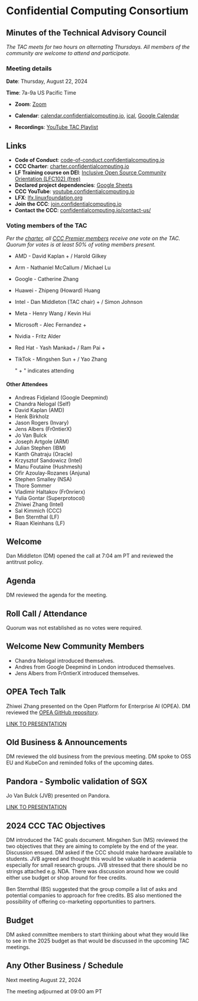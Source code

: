 # Confidential Computing Consortium

## Minutes of the Technical Advisory Council

*The TAC meets for two hours on alternating Thursdays. All members of the community are welcome to attend and participate.*

### Meeting details

**Date**: Thursday, August 22, 2024

**Time**: 7a-9a US Pacific Time

* **Zoom**: [Zoom](https://zoom-lfx.platform.linuxfoundation.org/meeting/94618773737?password=4b2a5cdf-685a-4ea3-822d-24ff7ddab72e) 

* **Calendar**: [calendar.confidentialcomputing.io](https://calendar.confidentialcomputing.io),
[ical](https://calendar.google.com/calendar/ical/c\_c0pcihr7n2n1k3a38i32d9ag10%40group.calendar.google.com/public/basic.ics),
[Google Calendar](https://calendar.google.com/calendar/u/0/r?cid=c\_c0pcihr7n2n1k3a38i32d9ag10@group.calendar.google.com)

* **Recordings**: [YouTube TAC Playlist](https://www.youtube.com/playlist?list=PLmfkUJc39uMjaB_I1dYW72I44kr9QzG_B)

## Links

* **Code of Conduct**: [code-of-conduct.confidentialcomputing.io](https://code-of-conduct.confidentialcomputing.io)
* **CCC Charter**: [charter.confidentialcomputing.io](https://charter.confidentialcomputing.io)
* **LF Training course on DEI**: [Inclusive Open Source Community Orientation (LFC102) (free)](https://training.linuxfoundation.org/training/inclusive-open-source-community-orientation-lfc102/)
* **Declared project dependencies**: [Google Sheets](https://docs.google.com/spreadsheets/d/1UKnbbGWXYLjnPZsox3zmYo59nv3XSXjePfas5E2fER0/edit#gid=0)
* **CCC YouTube**: [youtube.confidentialcomputing.io](https://youtube.confidentialcomputing.io)
* **LFX**: [lfx.linuxfoundation.org](https://lfx.linuxfoundation.org)
* **Join the CCC**: [join.confidentialcomputing.io](https://join.confidentialcomputing.io)
* **Contact the CCC**: [confidentialcomputing.io/contact-us/](https://confidentialcomputing.io/contact-us/)


### Voting members of the TAC

*Per the [charter](https://charter.confidentialcomputing.io), all [CCC Premier members](https://confidentialcomputing.io/members/) receive one vote on the TAC. Quorum for votes is at least 50% of voting members present.*

* AMD - David Kaplan + / Harold Gilkey 
* Arm - Nathaniel McCallum   / Michael Lu
* Google - Catherine Zhang
* Huawei - Zhipeng (Howard) Huang 
* Intel - Dan Middleton (TAC chair) +  / Simon Johnson
* Meta -  Henry Wang /  Kevin Hui
* Microsoft - Alec Fernandez +
* Nvidia - Fritz Alder
* Red Hat - Yash Mankad+  / Ram Pai +
* TikTok - Mingshen Sun +   / Yao Zhang

   " + " indicates attending

#### Other Attendees

* Andreas Fidjeland (Google Deepmind)
* Chandra Nelogal (Self)
* David Kaplan (AMD)
* Henk Birkholz
* Jason Rogers (Invary)
* Jens Albers (Fr0ntierX)
* Jo Van Bulck
* Joseph Artgole (ARM)
* Julian Stephen (IBM)
* Kanth Ghatraju (Oracle)
* Krzysztof Sandowicz (Intel)
* Manu Foutaine (Hushmesh)
* Ofir Azoulay-Rozanes (Anjuna)
* Stephen Smalley (NSA)
* Thore Sommer
* Vladimir Haltakov (Fr0nrierx)
* Yulia Gontar (Superprotocol)
* Zhiwei Zhang (Intel)
* Sal Kimmich (CCC)
* Ben Sternthal (LF)
* Riaan Kleinhans (LF)


## Welcome

Dan Middleton (DM) opened the call at 7:04 am PT and reviewed the antitrust policy.

## Agenda

DM reviewed the agenda for the meeting.

## Roll Call / Attendance

Quorum was not established as no votes were required.

## Welcome New Community Members

* Chandra Nelogal introduced themselves.
* Andres from Google Deepmind in London introduced themselves.
* Jens Albers from Fr0ntierX introduced themselves.

## OPEA Tech Talk

Zhiwei Zhang presented on the Open Platform for Enterprise AI (OPEA). DM reviewed the [OPEA GitHub repository](https://github.com/opea-project/GenAIComps).

[LINK TO PRESENTATION](./OPEA%20Introduction%20to%20CCC.pdf)

## Old Business & Announcements

DM reviewed the old business from the previous meeting. DM spoke to OSS EU and KubeCon and reminded folks of the upcoming dates.

## Pandora - Symbolic validation of SGX

Jo Van Bulck (JVB) presented on Pandora.

[LINK TO PRESENTATION](./Pandora%20ccc24.pdf)

## 2024 CCC TAC Objectives

DM introduced the TAC goals document. Mingshen Sun (MS) reviewed the two objectives that they are aiming to complete by the end of the year. Discussion ensued. DM asked if the CCC should make hardware available to students. JVB agreed and thought this would be valuable in academia especially for small research groups. JVB stressed that there should be no strings attached e.g. NDA.  There was discussion around how we could either use budget or shop around for free credits.

Ben Sternthal (BS) suggested that the group compile a list of asks and potential companies to approach for free credits. BS also mentioned the possibility of offering co-marketing opportunities to partners.

## Budget

DM asked committee members to start thinking about what they would like to see in the 2025 budget as that would be discussed in the upcoming TAC meetings.

## Any Other Business / Schedule

Next meeting August 22, 2024

The meeting adjourned at 09:00 am PT
